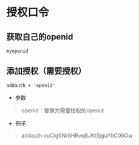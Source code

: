 # 授权口令
## 获取自己的openid
    myopenid

## 添加授权（需要授权）
    addauth + 'openid'
    
* 参数
> openid：替换为需要授权的openid

* 例子
> addauth ouCIg6Nr8HRvqBJKtSjguYhC06Ow
